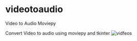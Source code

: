 # videotoaudio
Video to Audio Moviepy

Convert Video to audio using moviepy and tkinter
![vidfeos](https://user-images.githubusercontent.com/111841451/197885190-a65e4a49-ad16-4ff2-b76e-2eae6f22e20b.PNG)
